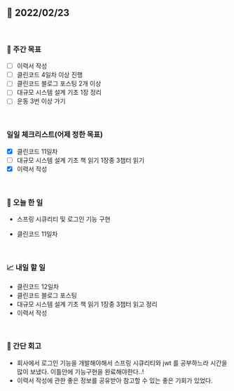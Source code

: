 ## 📅 2022/02/23

<br/>

### 🏹 주간 목표

- [ ] 이력서 작성
- [ ] 클린코드 4일차 이상 진행
- [ ] 클린코드 블로그 포스팅 2개 이상
- [ ] 대규모 시스템 설계 기초 1장 정리
- [ ] 운동 3번 이상 가기

<br/>

### 일일 체크리스트(어제 정한 목표)

- [x] 클린코드 11일차
- [ ] 대규모 시스템 설계 기초 책 읽기 1장중 3챕터 읽기
- [x] 이력서 작성

<br/>

### 💯 오늘 한 일

- 스프링 시큐리티 및 로그인 기능 구현

- 클린코드 11일차

<br/>

### 📈 내일 할 일

- 클린코드 12일차
- 클린코드 블로그 포스팅
- 대규모 시스템 설계 기초 책 읽기 1장중 3챕터 읽고 정리
- 이력서 작성


<br/>

### 🧐 간단 회고

- 회사에서 로그인 기능을 개발해야해서 스프링 시큐리티와 jwt 를 공부하느라 시간을 많이 보냈다. 이틀안에 기능구현을 완료해야한다..!
- 이력서 작성에 관한 좋은 정보를 공유받아 참고할 수 있는 좋은 기회가 있었다.
